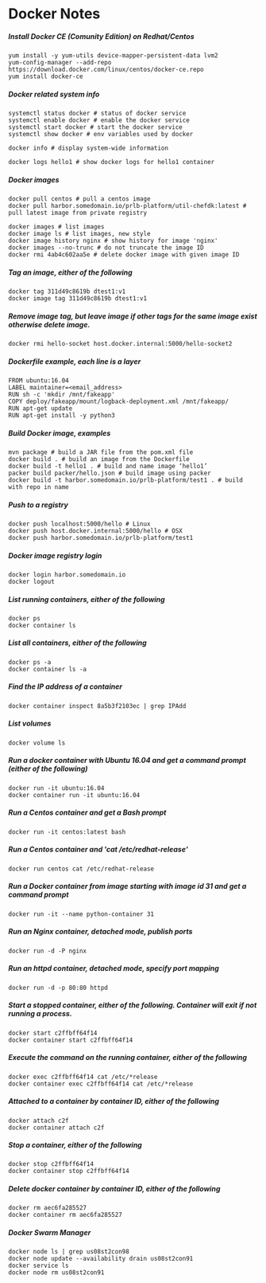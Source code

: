 # Docker Notes

##### Install Docker CE (Comunity Edition) on Redhat/Centos
```shell script
yum install -y yum-utils device-mapper-persistent-data lvm2
yum-config-manager --add-repo https://download.docker.com/linux/centos/docker-ce.repo
yum install docker-ce
```

##### Docker related system info
```shell script
systemctl status docker # status of docker service
systemctl enable docker # enable the docker service
systemctl start docker # start the docker service
systemctl show docker # env variables used by docker
```

```shell script
docker info # display system-wide information
```

```shell script
docker logs hello1 # show docker logs for hello1 container
```

##### Docker images
```shell script
docker pull centos # pull a centos image
docker pull harbor.somedomain.io/prlb-platform/util-chefdk:latest # pull latest image from private registry

docker images # list images
docker image ls # list images, new style
docker image history nginx # show history for image 'nginx'
docker images --no-trunc # do not truncate the image ID
docker rmi 4ab4c602aa5e # delete docker image with given image ID
```

##### Tag an image, either of the following
```shell script
docker tag 311d49c8619b dtest1:v1
docker image tag 311d49c8619b dtest1:v1
```

##### Remove image tag, but leave image if other tags for the same image exist otherwise delete image.
```shell script
docker rmi hello-socket host.docker.internal:5000/hello-socket2
```

##### Dockerfile example, each line is a layer
```
FROM ubuntu:16.04
LABEL maintainer=<email_address>
RUN sh -c 'mkdir /mnt/fakeapp'
COPY deploy/fakeapp/mount/logback-deployment.xml /mnt/fakeapp/
RUN apt-get update
RUN apt-get install -y python3
```

##### Build Docker image, examples
```shell script
mvn package # build a JAR file from the pom.xml file
docker build . # build an image from the Dockerfile
docker build -t hello1 . # build and name image ‘hello1’
packer build packer/hello.json # build image using packer
docker build -t harbor.somedomain.io/prlb-platform/test1 . # build with repo in name
```

##### Push to a registry
```shell script
docker push localhost:5000/hello # Linux
docker push host.docker.internal:5000/hello # OSX
docker push harbor.somedomain.io/prlb-platform/test1
```

##### Docker image registry login
```shell script
docker login harbor.somedomain.io
docker logout
```

##### List running containers, either of the following
```shell script
docker ps
docker container ls
```

##### List all containers, either of the following
```shell script
docker ps -a
docker container ls -a
```

##### Find the IP address of a container
```shell script
docker container inspect 8a5b3f2103ec | grep IPAdd
```

##### List volumes
```shell script
docker volume ls
```

##### Run a docker container with Ubuntu 16.04 and get a command prompt (either of the following)
```shell script
docker run -it ubuntu:16.04
docker container run -it ubuntu:16.04
```

##### Run a Centos container and get a Bash prompt
```shell script
docker run -it centos:latest bash
```

##### Run a Centos container and 'cat /etc/redhat-release'
```shell script
docker run centos cat /etc/redhat-release
```

##### Run a Docker container from image starting with image id 31 and get a command prompt
```shell script
docker run -it --name python-container 31
```

##### Run an Nginx container, detached mode, publish ports
```shell script
docker run -d -P nginx
```

##### Run an httpd container, detached mode, specify port mapping
```shell script
docker run -d -p 80:80 httpd
```

##### Start a stopped container, either of the following.  Container will exit if not running a process.
```shell script
docker start c2ffbff64f14
docker container start c2ffbff64f14
```

##### Execute the command on the running container, either of the following
```shell script
docker exec c2ffbff64f14 cat /etc/*release
docker container exec c2ffbff64f14 cat /etc/*release
```

##### Attached to a container by container ID, either of the following
```shell script
docker attach c2f
docker container attach c2f
```

##### Stop a container, either of the following
```shell script
docker stop c2ffbff64f14
docker container stop c2ffbff64f14
```

##### Delete docker container by container ID, either of the following
```shell script
docker rm aec6fa285527
docker container rm aec6fa285527
```

##### Docker Swarm Manager
```shell script
docker node ls | grep us08st2con98
docker node update --availability drain us08st2con91
docker service ls
docker node rm us08st2con91
```
